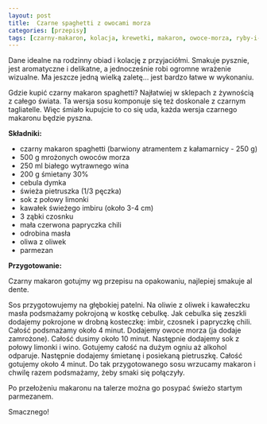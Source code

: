 ```yaml
---
layout: post
title:  Czarne spaghetti z owocami morza
categories: [przepisy]
tags: [czarny-makaron, kolacja, krewetki, makaron, owoce-morza, ryby-i-owoce-morza, spaghetti]
---
```

Dane idealne na rodzinny obiad i kolację z przyjaciółmi. Smakuje pysznie, jest aromatyczne i delikatne, a jednocześnie robi ogromne wrażenie wizualne. Ma jeszcze jedną wielką zaletę… jest bardzo łatwe w wykonaniu.

Gdzie kupić czarny makaron spaghetti? Najłatwiej w sklepach z żywnością z całego świata. Ta wersja sosu komponuje się też doskonale z czarnym tagliatelle. Więc śmiało kupujcie to co się uda, każda wersja czarnego makaronu będzie pyszna.

**Składniki:**
* czarny makaron spaghetti (barwiony atramentem z kałamarnicy - 250 g)
* 500 g mrożonych owoców morza
* 250 ml białego wytrawnego wina
* 200 g śmietany 30%
* cebula dymka
* świeża pietruszka (1/3 pęczka)
* sok z połowy limonki
* kawałek świeżego imbiru (około 3-4 cm)
* 3 ząbki czosnku
* mała czerwona papryczka chili
* odrobina masła
* oliwa z oliwek
* parmezan

**Przygotowanie:**

Czarny makaron gotujmy wg przepisu na opakowaniu, najlepiej smakuje al dente.

Sos przygotowujemy na głębokiej patelni. Na oliwie z oliwek i kawałeczku masła podsmażamy pokrojoną w kostkę cebulkę. Jak cebulka się zeszkli dodajemy pokrojone w drobną kosteczkę: imbir, czosnek i papryczkę chili. Całość podsmażamy około 4 minut. Dodajemy owoce morza (ja dodaje zamrożone). Całość dusimy około 10 minut. Następnie dodajemy sok z połowy limonki i wino. Gotujemy całość na dużym ogniu aż alkohol odparuje. Następnie dodajemy śmietanę i posiekaną pietruszkę. Całość gotujemy około 4 minut. Do tak przygotowanego sosu wrzucamy makaron i chwilę razem podsmażamy, żeby smaki się połączyły.

Po przełożeniu makaronu na talerze można go posypać świeżo startym parmezanem.

Smacznego!
    